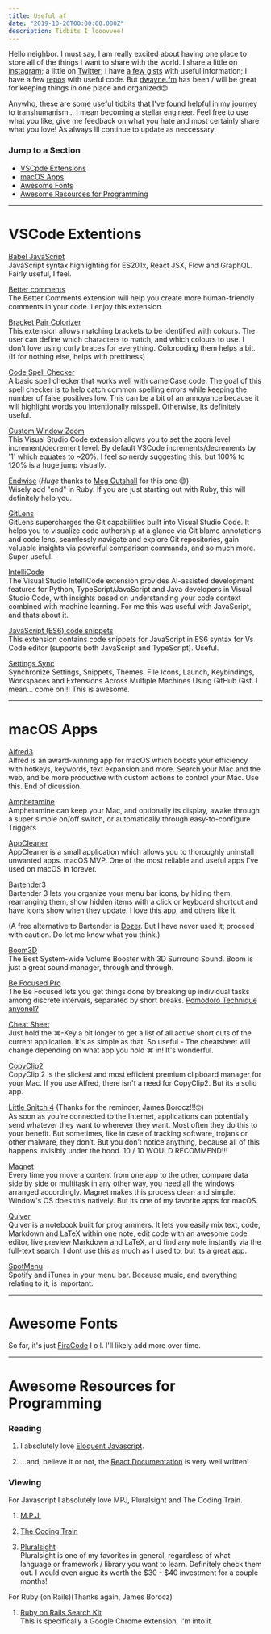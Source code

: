 ```yaml
---
title: Useful af
date: "2019-10-20T00:00:00.000Z"
description: Tidbits I looovvee!
---
```


Hello neighbor. I must say, I am really excited about having one place to store all of the things I want to share with the world. I share a little on [instagram](https://www.instagram.com/dwyn/); a little on [Twitter](https://twitter.com/dwyn); I have [a few gists](https://gist.github.com/dwyn) with useful information; I have a few [repos](https://github.com/dwyn) with useful code. But [dwayne.fm](https://dwayne.fm) has been / will be great for keeping things in one place and organized😊

Anywho, these are some useful tidbits that I've found helpful in my journey to transhumanism... I mean becoming a stellar engineer. Feel free to use what you like, give me feedback on what you hate and most certainly share what you love! As always Ill continue to update as neccessary.


### Jump to a Section
+ [VSCpde Extensions](#vscode)
+ [macOS Apps](#macOS)
+ [Awesome Fonts](#fonts)
+ [Awesome Resources for Programming](#resources)


___
# <span id="vscode">VSCode Extentions</span>


[Babel JavaScript](https://marketplace.visualstudio.com/items?itemName=mgmcdermott.vscode-language-babel)</span><br>
JavaScript syntax highlighting for ES201x, React JSX, Flow and GraphQL. Fairly useful, I feel.


[Better comments](https://marketplace.visualstudio.com/items?itemName=aaron-bond.better-comments)<br>
The Better Comments extension will help you create more human-friendly comments in your code. I enjoy this extension.


[Bracket Pair Colorizer](https://marketplace.visualstudio.com/items?itemName=CoenraadS.bracket-pair-colorizer)<br>
This extension allows matching brackets to be identified with colours. The user can define which characters to match, and which colours to use. I don't love using curly braces for everything. Colorcoding them helps a bit. (If for nothing else, helps with prettiness)


[Code Spell Checker](https://marketplace.visualstudio.com/items?itemName=streetsidesoftware.code-spell-checker)<br>
A basic spell checker that works well with camelCase code. The goal of this spell checker is to help catch common spelling errors while keeping the number of false positives low. This can be a bit of an annoyance because it will highlight words you intentionally misspell. Otherwise, its definitely useful.


[Custom Window Zoom](https://marketplace.visualstudio.com/items?itemName=craigb85.custom-window-zoom)<br>
This Visual Studio Code extension allows you to set the zoom level increment/decrement level. By default VSCode increments/decrements by '1' which equates to ~20%. I feel so nerdy suggesting this, but 100% to 120% is a huge jump visually.


[Endwise](https://marketplace.visualstudio.com/items?itemName=kaiwood.endwise) (_Huge_ thanks to [Meg Gutshall](https://github.com/meg-gutshall) for this one 😊)<br>
Wisely add "end" in Ruby. If you are just starting out with Ruby, this will definitely help you. 


[GitLens](https://marketplace.visualstudio.com/items?itemName=eamodio.gitlens)<br>
GitLens supercharges the Git capabilities built into Visual Studio Code. It helps you to visualize code authorship at a glance via Git blame annotations and code lens, seamlessly navigate and explore Git repositories, gain valuable insights via powerful comparison commands, and so much more. Super useful.


[IntelliCode](https://marketplace.visualstudio.com/items?itemName=VisualStudioExptTeam.vscodeintellicode)<br>
The Visual Studio IntelliCode extension provides AI-assisted development features for Python, TypeScript/JavaScript and Java developers in Visual Studio Code, with insights based on understanding your code context combined with machine learning. For me this was useful with JavaScript, and thats about it.


[JavaScript (ES6) code snippets](https://marketplace.visualstudio.com/items?itemName=xabikos.JavaScriptSnippets)<br>
This extension contains code snippets for JavaScript in ES6 syntax for Vs Code editor (supports both JavaScript and TypeScript). Useful.


[Settings Sync](https://marketplace.visualstudio.com/items?itemName=Shan.code-settings-sync)<br>
Synchronize Settings, Snippets, Themes, File Icons, Launch, Keybindings, Workspaces and Extensions Across Multiple Machines Using GitHub Gist. I mean... come on!!! This is awesome.


___
# <span id="macos">macOS Apps</span>

[Alfred3](https://www.alfredapp.com/)<br>
Alfred is an award-winning app for macOS which boosts your efficiency with hotkeys, keywords, text expansion and more. Search your Mac and the web, and be more productive with custom actions to control your Mac. Use this. End of dicussion.


[Amphetamine](https://itunes.apple.com/us/app/amphetamine/id937984704?mt=12)<br>
Amphetamine can keep your Mac, and optionally its display, awake through a super simple on/off switch, or automatically through easy-to-configure Triggers


[AppCleaner](https://freemacsoft.net/appcleaner/)<br>
AppCleaner is a small application which allows you to thoroughly uninstall unwanted apps. macOS MVP. One of the most reliable and useful apps I've used on macOS in forever.

[Bartender3](https://www.macbartender.com)<br>
Bartender 3 lets you organize your menu bar icons, by hiding them, rearranging them, show hidden items with a click or keyboard shortcut and have icons show when they update. I love this app, and others like it.<br>

(A free alternative to Bartender is [Dozer](https://dozermac.com). But I have never used it; proceed with caution. Do let me know what you think.)

[Boom3D](https://itunes.apple.com/us/app/boom3d-volume-booster-and-eq/id1233048948?mt=12)<br>
The Best System-wide Volume Booster with 3D Surround Sound. Boom is just a great sound manager, through and through.


[Be Focused Pro](https://itunes.apple.com/us/app/be-focused-pro-focus-timer/id961632517?mt=12)<br>
The Be Focused lets you get things done by breaking up individual tasks among discrete intervals, separated by short breaks. [Pomodoro Technique anyone!?](https://en.wikipedia.org/wiki/Pomodoro_Technique)

[Cheat Sheet](https://www.mediaatelier.com/CheatSheet/)<br>
Just hold the ⌘-Key a bit longer to get a list of all active short cuts of the current application. It's as simple as that. So useful - The cheatsheet will change depending on what app you hold ⌘ in! It's wonderful. 


[CopyClip2](https://itunes.apple.com/us/app/copyclip-2-clipboard-manager/id1020812363?mt=12)<br>
CopyClip 2 is the slickest and most efficient premium clipboard manager for your Mac. If you use Alfred, there isn't a need for CopyClip2. But its a solid app.


[Little Snitch 4](https://www.obdev.at/products/littlesnitch/index.html) (Thanks for the reminder, James Borocz!!!🤓)<br>
As soon as you’re connected to the Internet, applications can potentially send whatever they want to wherever they want. Most often they do this to your benefit. But sometimes, like in case of tracking software, trojans or other malware, they don’t.
But you don’t notice anything, because all of this happens invisibly under the hood. 10 / 10 WOULD RECOMMEND!!!


[Magnet](https://itunes.apple.com/us/app/magnet/id441258766?mt=12)<br>
Every time you move a content from one app to the other, compare data side by side or multitask in any other way, you need all the windows arranged accordingly. Magnet makes this process clean and simple. Window's OS does this natively. But its one of my favorite apps for macOS.


[Quiver](https://itunes.apple.com/us/app/quiver-take-better-notes/id866773894?mt=12)<br>
Quiver is a notebook built for programmers. It lets you easily mix text, code, Markdown and LaTeX within one note, edit code with an awesome code editor, live preview Markdown and LaTeX, and find any note instantly via the full-text search. I dont use this as much as I used to, but its a great app.


[SpotMenu](https://github.com/kmikiy/SpotMenu)<br>
Spotify and iTunes in your menu bar. Because music, and everything relating to it, is important.


___
# <span id="fonts">Awesome Fonts</span>


So far, it's just [FiraCode](https://github.com/tonsky/FiraCode)  l o l. I'll likely add more over time.


___
# <span id="resources">Awesome Resources for Programming</span>


### Reading
 1. I absolutely love [Eloquent Javascript](https://eloquentjavascript.net/).
 
 2. ...and, believe it or not, the [React Documentation](https://reactjs.org/docs/getting-started.html) is very well written!

### Viewing
For Javascript I absolutely love MPJ, Pluralsight and The Coding Train.

1. [M.P.J.](https://www.youtube.com/channel/UCO1cgjhGzsSYb1rsB4bFe4Q)

2. [The Coding Train](https://www.youtube.com/channel/UCvjgXvBlbQiydffZU7m1_aw)

3. [Pluralsight](https://www.pluralsight.com/)<br>
Pluralsight is one of my favorites in general, regardless of what language or framework / library you want to learn. Definitely check them out. I would even argue its worth the $30 - $40 investment for a couple months!


For Ruby (on Rails)(Thanks again, James Borocz)<br>
1. [Ruby on Rails Search Kit](https://chrome.google.com/webstore/detail/ruby-on-rails-search-kit/mbffhkcblmeaokcipfiockenaijcoikg?hl=en-US)<br>
This is specifically a Google Chrome extension. I'm into it.